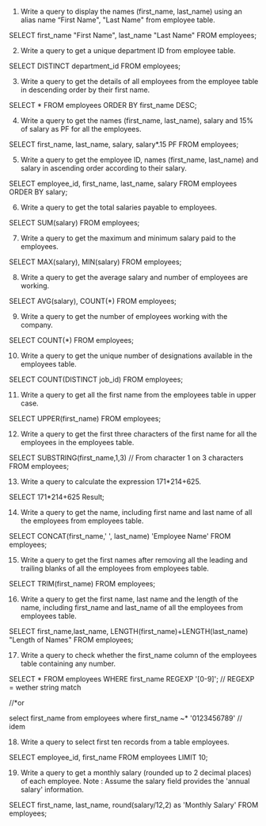 1. Write a query to display the names (first_name, last_name) using an alias name “First Name", "Last Name" from employee table.

SELECT first_name "First Name",  last_name "Last Name" 
	FROM employees;

2. Write a query to get a unique department ID from employee table.

SELECT DISTINCT department_id 
	FROM employees;

3. Write a query to get the details of all employees from the employee table in descending order by their first name.

SELECT * 
	FROM employees 
	ORDER BY first_name DESC;

4. Write a query to get the names (first_name, last_name), salary and 15% of salary as PF for all the employees.

SELECT first_name, last_name, salary, salary*.15 PF 
	FROM employees;

5. Write a query to get the employee ID, names (first_name, last_name) and salary in ascending order according to their salary.

SELECT employee_id, first_name, last_name, salary 
    FROM employees 
    ORDER BY salary;

6. Write a query to get the total salaries payable to employees.

SELECT SUM(salary) 
     FROM employees;

7. Write a query to get the maximum and minimum salary paid to the employees.

SELECT MAX(salary), MIN(salary) 
     FROM employees;

8. Write a query to get the average salary and number of employees are working.

SELECT AVG(salary), COUNT(*) 
     FROM employees;

9. Write a query to get the number of employees working with the company.

SELECT COUNT(*) 
    FROM employees;

10. Write a query to get the unique number of designations available in the employees table.

SELECT COUNT(DISTINCT job_id) 
    FROM employees;

11. Write a query to get all the first name from the employees table in upper case.

SELECT UPPER(first_name) 
   FROM employees;

12. Write a query to get the first three characters of the first name for all the employees in the employees table.

SELECT SUBSTRING(first_name,1,3) // From character 1 on 3 characters 
     FROM employees;

13. Write a query to calculate the expression 171*214+625.

SELECT 171*214+625 Result;

14. Write a query to get the name, including first name and last name of all the employees from employees table.

SELECT  CONCAT(first_name,' ', last_name) 'Employee Name' 
     FROM employees;

15. Write a query to get the first names after removing all the leading and trailing blanks of all the employees from employees table.

SELECT TRIM(first_name) 
    FROM employees;

16. Write a query to get the first name, last name and the length of the name, including first_name and last_name of all the employees from employees table.

SELECT first_name,last_name, LENGTH(first_name)+LENGTH(last_name)  "Length of  Names" 
    FROM employees;

17. Write a query to check whether the first_name column of the employees table containing any number.

SELECT * 
   FROM employees 
   WHERE  first_name REGEXP '[0-9]'; // REGEXP = wether string match 

   //*or

   select
	first_name
from
	employees
where
	first_name ~* '0123456789' // idem


18. Write a query to select first ten records from a table employees.

SELECT employee_id, first_name 
    FROM employees  LIMIT 10;

19. Write a query to get a monthly salary (rounded up to 2 decimal places) of each employee.
Note : Assume the salary field provides the 'annual salary' information.

SELECT first_name, last_name, round(salary/12,2) as 'Monthly Salary' 
   FROM employees;
